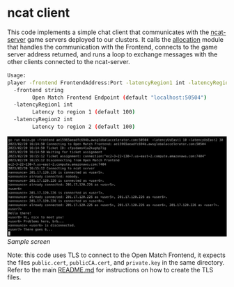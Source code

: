 # ncat client

This code implements a simple chat client that communicates with the [ncat-server](../../ncat-server/) game servers deployed to our clusters. It calls the [allocation](../allocation-client/) module that handles the communication with the Frontend, connects to the game server address returned, and runs a loop to exchange messages with the other clients connected to the ncat-server. 
```bash
Usage:
player -frontend FrontendAddress:Port -latencyRegion1 int -latencyRegion2 int
  -frontend string
    	Open Match Frontend Endpoint (default "localhost:50504")
  -latencyRegion1 int
    	Latency to region 1 (default 100)
  -latencyRegion2 int
    	Latency to region 2 (default 100)
```
![](./ncat-sample.png)*Sample screen*

Note: this code uses TLS to connect to the Open Match Frontend, it expects the files `public.cert`, `publicCA.cert`, and `private.key` in the same directory. Refer to the main [README.md](../../../README.md#test-the-ncat-server) for instructions on how to create the TLS files.